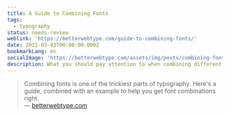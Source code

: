 ```yaml
---
title: A Guide to Combining Fonts
tags:
  - typography
status: needs-review
weblink: 'https://betterwebtype.com/guide-to-combining-fonts/'
date: 2021-03-03T00:00:00.000Z
bookmarkLang: en
socialImage: 'https://betterwebtype.com/assets/img/posts/combining-fonts-guide/post@2x.jpg'
description: What you should pay attention to when combining different fonts.
---
```

<blockquote>Combining fonts is one of the trickiest parts of typography. Here's a guide, combined with an example to help you get font combinations right.<footer>— <a href="https://betterwebtype.com/guide-to-combining-fonts/">betterwebtype.com</a></footer></blockquote>
